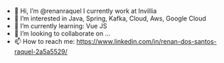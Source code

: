 - 👋 Hi, I’m @renanraquel I currently work at Invillia
- 👀 I’m interested in Java, Spring, Kafka, Cloud, Aws, Google Cloud
- 🌱 I’m currently learning: Vue JS
- 💞️ I’m looking to collaborate on ...
- 📫 How to reach me: https://www.linkedin.com/in/renan-dos-santos-raquel-2a5a5529/

<!---
renanraquel/renanraquel is a ✨ special ✨ repository because its `README.md` (this file) appears on your GitHub profile.
You can click the Preview link to take a look at your changes.
--->
